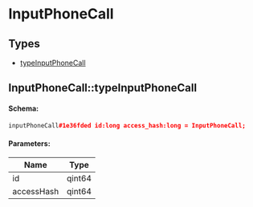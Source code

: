 # InputPhoneCall

## Types

* [typeInputPhoneCall](#inputphonecalltypeinputphonecall)

## InputPhoneCall::typeInputPhoneCall

#### Schema:

```c++
inputPhoneCall#1e36fded id:long access_hash:long = InputPhoneCall;
```

#### Parameters:

|Name|Type|
|----|----|
|id|qint64|
|accessHash|qint64|

